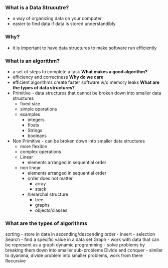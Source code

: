 ### What is a Data Strucutre?
- a way of organizing data on your computer
- easier to find data if data is stored understandibly

### Why?
- it is important to have data structures to make software run efficiently

### What is an algorithm?
- a set of steps to complete a task
**What makes a good algorithm?**
- efficiency and correctness
**Why do we care**
- efficient algorithms create faster software w/o memory leaks
**What are the types of data structures?**
- Primitive - data structures that cannot be broken down into smaller data structures
    - fixed size
    - simple operations
    - examples
        - integers
        - floats
        - Strings
        - booleans
- Non Primitive - can be broken down into smaller data structures
    - more flexible
    - complex operations
    - Linear
        - elements arranged in sequential order 
    - non linear
        - elements arranged in sequential order
        - order does not matter
            - array
            - stack
        - hierarchal structure
            - tree
            - graphs
            - objects/classes

### What are the types of algorithms
sorting - store in data in ascending/descending order
    - insert
    - selection
Search - find a specific value in a data set
Graph - work with data that can be represent as a graph
dynamic programming - solve problems by breaking them down into smaller sub-problems
Divide and conquer - similar to dyanima, divide problem into smaller problems, work from there
Recursive